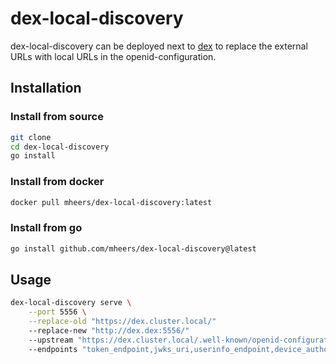 # dex-local-discovery

dex-local-discovery can be deployed next to [dex](https://github.com/dexidp/dex) to replace the external URLs with local URLs in the openid-configuration.

## Installation

### Install from source

```bash
git clone
cd dex-local-discovery
go install
```

### Install from docker

```bash
docker pull mheers/dex-local-discovery:latest
```

### Install from go

```bash
go install github.com/mheers/dex-local-discovery@latest
```

## Usage

```bash
dex-local-discovery serve \
    --port 5556 \
    --replace-old "https://dex.cluster.local/"
    --replace-new "http://dex.dex:5556/"
    --upstream "https://dex.cluster.local/.well-known/openid-configuration"
    --endpoints "token_endpoint,jwks_uri,userinfo_endpoint,device_authorization_endpoint"
```
